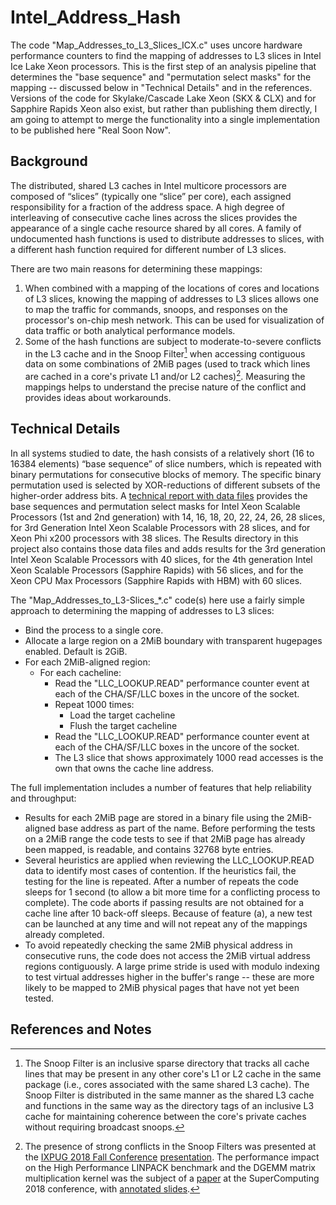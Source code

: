# Intel_Address_Hash
The code "Map_Addresses_to_L3_Slices_ICX.c" uses uncore hardware performance counters to find the mapping of addresses to L3 slices in Intel Ice Lake Xeon processors.  This is the first step of an analysis pipeline that determines the "base sequence" and "permutation select masks" for the mapping -- discussed below in "Technical Details" and in the references.  Versions of the code for Skylake/Cascade Lake Xeon (SKX & CLX) and for Sapphire Rapids Xeon also exist, but rather than publishing them directly, I am going to attempt to merge the functionality into a single implementation to be published here "Real Soon Now".

## Background
The distributed, shared L3 caches in Intel multicore processors are composed of “slices” (typically one “slice” per core), each assigned responsibility for a fraction of the address space. A high degree of interleaving of consecutive cache lines across the slices provides the appearance of a single cache resource shared by all cores. A family of undocumented hash functions is used to distribute addresses to slices, with a different hash function required for different number of L3 slices. 

There are two main reasons for determining these mappings:
1. When combined with a mapping of the locations of cores and locations of L3 slices, knowing the mapping of addresses to L3 slices allows one to map the traffic for commands, snoops, and responses on the processor's on-chip mesh network.  This can be used for visualization of data traffic or both analytical performance models.
2. Some of the hash functions are subject to moderate-to-severe conflicts in the L3 cache and in the Snoop Filter[^1] when accessing contiguous data on some combinations of 2MiB pages (used to track which lines are cached in a core's private L1 and/or L2 caches)[^2].  Measuring the mappings helps to understand the precise nature of the conflict and provides ideas about workarounds. 

## Technical Details

In all systems studied to date, the hash consists of a relatively short (16 to 16384 elements) “base sequence” of slice numbers, which is repeated with binary permutations for consecutive blocks of memory. The specific binary permutation used is selected by XOR-reductions of different subsets of the higher-order address bits. A [technical report with data files](http://dx.doi.org/10.26153/tsw/14539) provides the base sequences and permutation select masks for Intel Xeon Scalable Processors (1st and 2nd generation) with 14, 16, 18, 20, 22, 24, 26, 28 slices, for 3rd Generation Intel Xeon Scalable Processors with 28 slices, and for Xeon Phi x200 processors with 38 slices.  The Results directory in this project also contains those data files and adds results for the 3rd generation Intel Xeon Scalable Processors with 40 slices, for the 4th generation Intel Xeon Scalable Processors (Sapphire Rapids) with 56 slices, and for the Xeon CPU Max Processors (Sapphire Rapids with HBM) with 60 slices.

The "Map_Addresses_to_L3-Slices_*.c" code(s) here use a fairly simple approach to determining the mapping of addresses to L3 slices:
- Bind the process to a single core.
- Allocate a large region on a 2MiB boundary with transparent hugepages enabled.  Default is 2GiB.
- For each 2MiB-aligned region:
  - For each cacheline:
    - Read the "LLC_LOOKUP.READ" performance counter event at each of the CHA/SF/LLC boxes in the uncore of the socket.
    - Repeat 1000 times:
      - Load the target cacheline
      - Flush the target cacheline
    - Read the "LLC_LOOKUP.READ" performance counter event at each of the CHA/SF/LLC boxes in the uncore of the socket.
    - The L3 slice that shows approximately 1000 read accesses is the own that owns the cache line address.

The full implementation includes a number of features that help reliability and throughput:
- Results for each 2MiB page are stored in a binary file using the 2MiB-aligned base address as part of the name.  Before performing the tests on a 2MiB range the code tests to see if that 2MiB page has already been mapped, is readable, and contains 32768 byte entries.
- Several heuristics are applied when reviewing the LLC_LOOKUP.READ data to identify most cases of contention.  If the heuristics fail, the testing for the line is repeated.  After a number of repeats the code sleeps for 1 second (to allow a bit more time for a conflicting process to complete).  The code aborts if passing results are not obtained for a cache line after 10 back-off sleeps. Because of feature (a), a new test can be launched at any time and will not repeat any of the mappings already completed.
- To avoid repeatedly checking the same 2MiB physical address in consecutive runs, the code does not access the 2MiB virtual address regions contiguously.  A large prime stride is used with modulo indexing to test virtual addresses higher in the buffer's range -- these are more likely to be mapped to 2MiB physical pages that have not yet been tested.

## References and Notes

[^1]: The Snoop Filter is an inclusive sparse directory that tracks all cache lines that may be present in any other core's L1 or L2 cache in the same package (i.e., cores associated with the same shared L3 cache).  The Snoop Filter is distributed in the same manner as the shared L3 cache and functions in the same way as the directory tags of an inclusive L3 cache for maintaining coherence between the core's private caches without requiring broadcast snoops.
[^2]: The presence of strong conflicts in the Snoop Filters was presented at the [IXPUG 2018 Fall Conference](https://www.ixpug.org/events/ixpug-fallconf-2018) [presentation](https://www.ixpug.org/components/com_solutionlibrary/assets/documents/1538092216-IXPUG_Fall_Conf_2018_paper_20%20-%20John%20McCalpin.pdf).  The performance impact on the High Performance LINPACK benchmark and the DGEMM matrix multiplication kernel was the subject of a [paper](https://ieeexplore.ieee.org/document/8665801) at the SuperComputing 2018 conference, with [annotated slides](https://sites.utexas.edu/jdm4372/2019/01/07/sc18-paper-hpl-and-dgemm-performance-variability-on-intel-xeon-platinum-8160-processors/).
